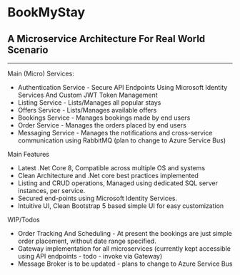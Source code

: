 # BookMyStay

## A Microservice Architecture For Real World Scenario

---
Main (Micro) Services:

* Authentication Service - Secure API Endpoints Using Microsoft Identity Services And Custom JWT Token Management
* Listing Service - Lists/Manages all popular stays
* Offers Service - Lists/Manages available offers
* Bookings Service - Manages bookings made by end users
* Order Service - Manages the orders placed by end users
* Messaging Service - Manages the notifications and cross-service communication using RabbitMQ (plan to change to Azure Service Bus)

Main Features
- Latest .Net Core 8, Compatible across multiple OS and systems
- Clean Architecture and .Net core best practices implemented
- Listing and CRUD operations, Managed using dedicated SQL server instances, per service.
- Secured end-points using Microsoft Identity Services.
- Intuitive UI, Clean Bootstrap 5 based simple UI for easy customization

WIP/Todos
- Order Tracking And Scheduling - At present the bookings are just simple order placement, without date range specified.
- Gateway implementation for all microservices (currently kept accessible using API endpoints - todo - invoke via Gateway)
- Message Broker is to be updated - plans to change to Azure Service Bus 

